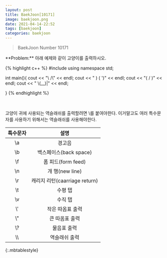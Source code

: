 ```yaml
---
layout: post
title: BaekJoon[10171]
image: baekjoon.png
date: 2021-04-14-22:52
tags: [baekjoon]
categories: baekjoon
---
```


<Blockquote>BaekJoon Number 10171</Blockquote>
**Problem:** 아래 예제와 같이 고양이를 출력하시오.


{% highlight c++ %}
#include <iostream>
using namespace std;

int main(){
	cout << "\\    /\\" << endl;
	cout << " )  ( ')" << endl;
	cout << "(  /  )" << endl;
	cout << " \\(__)|" << endl;
	
}
{% endhighlight %}

<br>

고양이 귀에 사용되는 역슬래쉬를 출력할려면 \를 붙여야한다. 이거말고도 여러 특수문자를 사용하기 위해서는 역슬래쉬를 사용해야한다.
<br>

|특수문자|설명|
|:---:|:---:|
|\a|경고음|
|\b|백스페이스(back space)|
|\f|폼 피드(form feed)|
|\n|개 행(new line)|
|\r|캐리지 리턴(caarriage return)|
|\t|수평 탭|
|\v|수직 탭|
|\\\'|작은 따옴표 출력|
|\\\"|큰 따옴표 출력|
|\\?|물음표 출력|
|\\\\ |역슬래쉬 출력|
{:.mbtablestyle}
